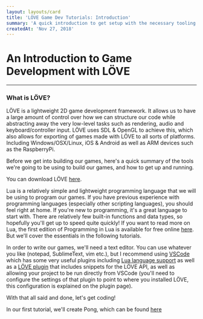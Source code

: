 ```yaml
---
layout: layouts/card
title: 'LÖVE Game Dev Tutorials: Introduction'
summary: 'A quick introduction to get setup with the necessary tooling for developing games with the LÖVE framework.'
createdAt: 'Nov 27, 2018'
---
```



# An Introduction to Game Development with LÖVE
---
### What is LÖVE?

LÖVE is a lightweight 2D game development framework. It allows us to have a large amount of control over how we can structure our code while abstracting away the very low-level tasks such as rendering, audio and keyboard/controller input. LÖVE uses SDL & OpenGL to achieve this, which also allows for exporting of games made with LÖVE to all sorts of platforms. Including Windows/OSX/Linux, iOS & Android as well as ARM devices such as the RaspberryPi.


Before we get into building our games, here's a quick summary of the tools we're going to be using to build our games, and how to get up and running.


You can download LÖVE [here](https://love2d.org/). 


Lua is a relatively simple and lightweight programming language that we will be using to program our games. If you have previous experience with programming languages (especially other scripting languages), you should feel right at home. If you're new to programming, it's a great language to start with. There are relatively few built-in functions and data types, so hopefully you'll get up to speed quite quickly! If you want to read more on Lua, the first edition of Programming in Lua is available for free online [here](https://www.lua.org/pil/contents.html). But we'll cover the essentials in the following tutorials.

In order to write our games, we'll need a text editor. You can use whatever you like (notepad, SublimeText, vim etc.), but I recommend using [VSCode](https://code.visualstudio.com/) which has some very useful plugins including [Lua language support](https://marketplace.visualstudio.com/items?itemName=keyring.Lua) as well as a [LÖVE plugin](https://marketplace.visualstudio.com/items?itemName=pixelbyte-studios.pixelbyte-love2d) that includes snippets for the LÖVE API, as well as allowing your project to be run directly from VSCode (you'll need to configure the settings of that plugin to point to where you installed LÖVE, this configuration is explained on the plugin page).


With that all said and done, let's get coding! 

In our first tutorial, we'll create Pong, which can be found [here](/tutorials/lovepong/)